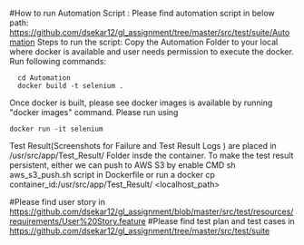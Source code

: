 #How to run Automation Script :
Please find automation script in below path: https://github.com/dsekar12/gl_assignment/tree/master/src/test/suite/Automation
Steps to run the script:
Copy the Automation Folder to your local where docker is available and user needs permission to execute the docker.
Run following commands:
```
  cd Automation
  docker build -t selenium .
````
  
Once docker is built, please see docker images is available by running "docker images" command.
Please run using 
```
docker run -it selenium 
```
Test Result(Screenshots for Failure and Test Result Logs ) are placed in /usr/src/app/Test_Result/ Folder insde the container.
To make the test result persistent, either we can push to AWS S3 by enable CMD sh aws_s3_push.sh script in Dockerfile or run a docker cp container_id:/usr/src/app/Test_Result/ <localhost_path>


#Please find user story in https://github.com/dsekar12/gl_assignment/blob/master/src/test/resources/requirements/User%20Story.feature
#Please find test plan and test cases in  https://github.com/dsekar12/gl_assignment/tree/master/src/test/suite

